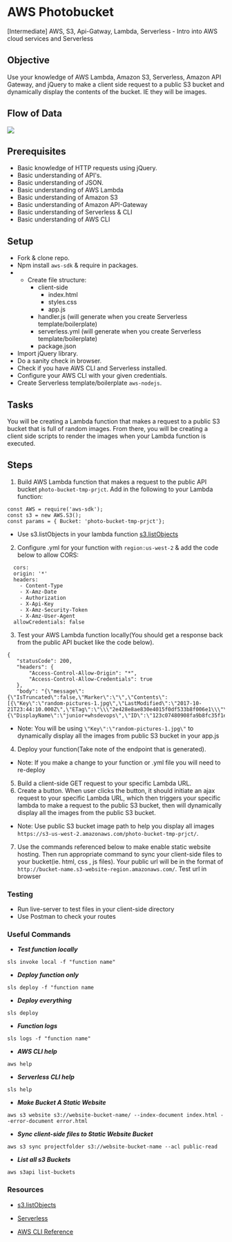 # AWS Photobucket
[Intermediate] AWS, S3, Api-Gatway, Lambda, Serverless - Intro into AWS cloud services and Serverless

## Objective

Use your knowledge of AWS Lambda, Amazon S3, Serverless, Amazon API Gateway, and jQuery to make a client side request to a public S3 bucket and dynamically display the contents of the bucket. IE they will be images.

## Flow of Data
![](https://i.imgur.com/U5im4z0.jpg)


## Prerequisites
  - Basic knowledge of HTTP requests using jQuery.
  - Basic understanding of API's.
  - Basic understanding of JSON.
  - Basic understanding of AWS Lambda
  - Basic understanding of Amazon S3
  - Basic understanding of Amazon API-Gateway
  - Basic understanding of Serverless & CLI
  - Basic understanding of AWS CLI

## Setup
 - Fork & clone repo.
 - Npm install ```aws-sdk``` & require in packages.
 - - Create file structure:
     - client-side
         - index.html
         - styles.css
         - app.js
     - handler.js (will generate when you create Serverless template/boilerplate)
     - serverless.yml (will generate when you create Serverless template/boilerplate)
     - package.json
 - Import jQuery library.
 - Do a sanity check in browser.
 - Check if you have AWS CLI and Serverless installed.
 - Configure your AWS CLI with your given credentials.
 - Create Serverless template/boilerplate `aws-nodejs`.

## Tasks
You will be creating a Lambda function that makes a request to a public S3 bucket that is full of random images. From there, you will be creating a client side scripts to render the images when your Lambda function is executed.

## Steps
1. Build AWS Lambda function that makes a request to the public API bucket `photo-bucket-tmp-prjct`.
Add in the following to your Lambda function:
```
const AWS = require('aws-sdk');
const s3 = new AWS.S3();
const params = { Bucket: 'photo-bucket-tmp-prjct'};
```
 - Use s3.listObjects in your lambda function [s3.listObjects](https://docs.aws.amazon.com/AWSJavaScriptSDK/latest/AWS/S3.html#listObjects-property)
2. Configure .yml for your function with ```region:us-west-2``` & add the code below to allow CORS:
```
  cors:
  origin: '*'
  headers:
    - Content-Type
    - X-Amz-Date
    - Authorization
    - X-Api-Key
    - X-Amz-Security-Token
    - X-Amz-User-Agent
  allowCredentials: false
 ```
 3. Test your AWS Lambda function locally(You should get a response back from the public API bucket like the code below).
 ```
{
    "statusCode": 200,
    "headers": {
        "Access-Control-Allow-Origin": "*",
        "Access-Control-Allow-Credentials": true
    },
    "body": "{\"message\":{\"IsTruncated\":false,\"Marker\":\"\",\"Contents\":[{\"Key\":\"random-pictures-1.jpg\",\"LastModified\":\"2017-10-21T23:44:10.000Z\",\"ETag\":\"\\\"2e428e8ae830e4015f0df533b8f006e1\\\"\",\"Size\":71296,\"StorageClass\":\"STANDARD\",\"Owner\":{\"DisplayName\":\"junior+whsdevops\",\"ID\":\"123c07480908fa9b8fc35f1e8bd4325f14e1f29488e2c605c433966d4c4be52b\"}},
 ```
  - Note: You will be using `\"Key\":\"random-pictures-1.jpg\"` to dynamically display all the images from public S3 bucket in your app.js
 4. Deploy your function(Take note of the endpoint that is generated).
  - Note: If you make a change to your function or .yml file you will need to re-deploy
 5. Build a client-side GET request to your specific Lambda URL.
 6. Create a button. When user clicks the button, it should initiate an ajax request to your specific Lambda URL, which then triggers your specific lambda to make a request to the public S3 bucket, then will dynamically display all the images from the public S3 bucket.
  - Note: Use public S3 bucket image path to help you display all images `https://s3-us-west-2.amazonaws.com/photo-bucket-tmp-prjct/`.
 7. Use the commands referenced below to make enable static website hosting. Then run appropriate command to sync your client-side files to your bucket(ie. html, css , js files). Your public url will be in the format of ```http://bucket-name.s3-website-region.amazonaws.com/```. Test url in browser

### Testing
  - Run live-server to test files in your client-side directory
  - Use Postman to check your routes

### Useful Commands
 -  ***Test function locally***

  ```sls invoke local -f "function name"```
 -  ***Deploy function only***

  ```sls deploy -f "function name```

 - ***Deploy everything***

  ```sls deploy```

 - ***Function logs***

  ```sls logs -f "function name"```

 - ***AWS CLI help***

  ```aws help```

 - ***Serverless CLI help***

  ```sls help```

 - ***Make Bucket A Static Website***

  ```aws s3 website s3://website-bucket-name/ --index-document index.html --error-document error.html```

 - ***Sync client-side files to Static Website Bucket***

  ```aws s3 sync projectfolder s3://website-bucket-name --acl public-read```

 - ***List all s3 Buckets***

  ```aws s3api list-buckets```


### Resources

- [s3.listObjects](https://docs.aws.amazon.com/AWSJavaScriptSDK/latest/AWS/S3.html#listObjects-property)

- [Serverless](https://serverless.com/framework/docs/providers/aws/)

- [AWS CLI Reference](https://docs.aws.amazon.com/cli/latest/reference/)


